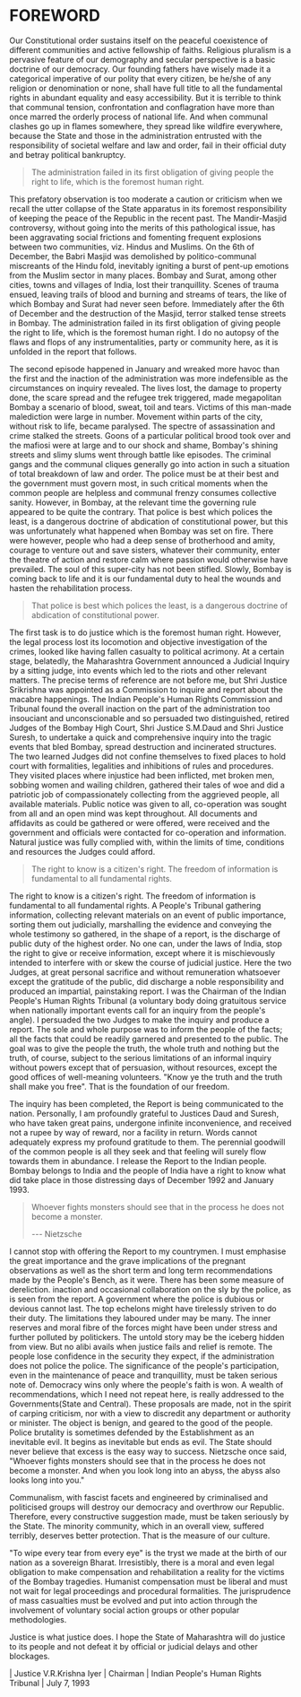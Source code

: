 # FOREWORD

Our Constitutional order sustains itself on the peaceful coexistence
of different communities and active fellowship of faiths.
Religious pluralism is a pervasive feature of our demography and
secular perspective is a basic doctrine of our democracy. Our
founding fathers have wisely made it a categorical imperative of our
polity that every citizen, be he/she of any religion or denomination or
none, shall have full title to all the fundamental rights in abundant
equality and easy accessibility. But it is terrible to think that communal
tension, confrontation and conflagration have more than once marred
the orderly process of national life. And when communal clashes go
up in flames somewhere, they spread like wildfire everywhere,
because the State and those in the administration entrusted with the
responsibility of societal welfare and law and order, fail in their official
duty and betray political bankruptcy.

> The administration
failed in its first
obligation of giving
people the right to
life, which is the
foremost human
right.

This prefatory observation is too moderate a caution or criticism
when we recall the utter collapse of the
State apparatus in its foremost responsibility
of keeping the peace of the Republic in the
recent past. The Mandir-Masjid controversy,
without going into the merits of this
pathological issue, has been aggravating
social frictions and fomenting frequent
explosions between two communities, viz.
Hindus and Muslims. On the 6th of
December, the Babri Masjid was demolished by politico-communal
miscreants of the Hindu fold, inevitably igniting a burst of pent-up
emotions from the Muslim sector in many places. Bombay and Surat,
among other cities, towns and villages of India, lost their tranquillity.
Scenes of trauma ensued, leaving trails of blood and burning and
streams of tears, the like of which Bombay and Surat had never seen
before. Immediately after the 6th of December and the destruction of
the Masjid, terror stalked tense streets in Bombay. The administration
failed in its first obligation of giving people the right to life, which is
the foremost human right. I do no autopsy of the flaws and flops of
any instrumentalities, party or community here, as it is unfolded in the
report that follows.

The second episode happened in January and wreaked more
havoc than the first and the inaction of the administration was more
indefensible as the circumstances on inquiry revealed. The lives lost,
the damage to property done, the scare spread and the refugee trek
triggered, made megapolitan Bombay a scenario of blood, sweat, toil
and tears. Victims of this man-made malediction were large in
number. Movement within parts of the city, without risk to life,
became paralysed. The spectre of assassination and crime stalked the
streets. Goons of a particular political brood took over and the mafiosi
were at large and to our shock and shame, Bombay's shining streets
and slimy slums went through battle like episodes. The criminal
gangs and the communal cliques generally go into action in such a
situation of total breakdown of law and order. The police must be at
their best and the government must govern most, in such critical
moments when the common people are helpless and communal
frenzy consumes collective sanity. However, in Bombay, at the
relevant time the governing rule appeared to be quite the contrary.
That police is best which polices the least, is a dangerous doctrine of
abdication of constitutional power, but this was unfortunately what
happened when Bombay was set on fire.
There were however, people who had a
deep sense of brotherhood and amity,
courage to venture out and save sisters,
whatever their community, enter the theatre
of action and restore calm where passion
would otherwise have prevailed. The soul
of this super-city has not been stifled.
Slowly, Bombay is coming back to life and
it is our fundamental duty to heal the wounds and hasten the
rehabilitation process.

> That police is
best which polices the
least, is a dangerous
doctrine of abdication
of constitutional
power.

The first task is to do justice which is the foremost human right.
However, the legal process lost its locomotion and objective
investigation of the crimes, looked like having fallen casualty to
political acrimony. At a certain stage, belatedly, the Maharashtra
Government announced a Judicial Inquiry by a sitting judge, into
events which led to the riots and other relevant matters. The precise
terms of reference are not before me, but Shri Justice Srikrishna was
appointed as a Commission to inquire and report about the macabre
happenings. The Indian People's Human Rights Commission and
Tribunal found the overall inaction on the part of the administration
too insouciant and unconscionable and so persuaded two
distinguished, retired Judges of the Bombay High Court, Shri Justice
S.M.Daud and Shri Justice Suresh, to undertake a quick and
comprehensive inquiry into the tragic events that bled Bombay, spread
destruction and incinerated structures. The two learned Judges did not
confine themselves to fixed places to hold court with formalities,
legalities and inhibitions of rules and procedures. They visited places
where injustice had been inflicted, met broken men, sobbing women
and wailing children, gathered their tales of woe and did a patriotic job
of compassionately collecting from the aggrieved people, all available
materials. Public notice was given to all, co-operation was sought
from all and an open mind was kept throughout. All documents and
affidavits as could be gathered or were offered, were received and the
government and officials were contacted for co-operation and
information. Natural justice was fully complied with, within the limits
of time, conditions and resources the Judges could afford.

> The right to
know is a citizen's
right. The freedom of
information is
fundamental to all
fundamental
rights.

The right to know is a citizen's right. The freedom of
information is fundamental to all fundamental rights. A People's
Tribunal gathering information, collecting relevant materials on an
event of public importance, sorting them out judicially, marshalling the
evidence and conveying the whole
testimony so gathered, in the shape of a
report, is the discharge of public duty of the
highest order. No one can, under the laws
of India, stop the right to give or receive
information, except where it is
mischievously intended to interfere with or
skew the course of judicial justice. Here
the two Judges, at great personal sacrifice
and without remuneration whatsoever except the gratitude of the
public, did discharge a noble responsibility and produced an impartial,
painstaking report. I was the Chairman of the Indian People's Human
Rights Tribunal (a voluntary body doing gratuitous service when
nationally important events call for an inquiry from the people's angle).
I persuaded the two Judges to make the inquiry and produce a report.
The sole and whole purpose was to inform the people of the facts; all
the facts that could be readily garnered and presented to the public.
The goal was to give the people the truth, the whole truth and nothing
but the truth, of course, subject to the serious limitations of an informal
inquiry without powers except that of persuasion, without resources,
except the good offices of well-meaning volunteers. "Know ye the
truth and the truth shall make you free". That is the foundation of our
freedom.

The inquiry has been completed, the Report is being
communicated to the nation. Personally, I am profoundly grateful to
Justices Daud and Suresh, who have taken great pains, undergone
infinite inconvenience, and received not a rupee by way of reward, nor
a facility in return. Words cannot adequately express my profound
gratitude to them. The perennial goodwill of the common people is all
they seek and that feeling will surely flow towards them in abundance.
I release the Report to the Indian people. Bombay belongs to India
and the people of India have a right to know what did take place in
those distressing days of December 1992 and January 1993.

>Whoever fights
>monsters should see
>that in the process he
>does not become a
>monster.
>
>--- Nietzsche

I cannot stop with offering the Report to my countrymen. I
must emphasise the great importance and the grave implications of the
pregnant observations as well as the short term and long term
recommendations made by the People's Bench, as it were. There has
been some measure of dereliction. inaction and occasional
collaboration on the sly by the police, as is seen from the report. A
government where the police is dubious or devious cannot last. The
top echelons might have tirelessly striven to do their duty. The
limitations they laboured under may be
many. The inner reserves and moral fibre
of the forces might have been under stress
and further polluted by politickers. The
untold story may be the iceberg hidden
from view. But no alibi avails when justice
fails and relief is remote. The people lose
confidence in the security they expect, if
the administration does not police the
police. The significance of the people's participation, even in the
maintenance of peace and tranquillity, must be taken serious note of.
Democracy wins only where the people's faith is won. A wealth of
recommendations, which I need not repeat here, is really addressed to
the Governments(State and Central). These proposals are made, not in
the spirit of carping criticism, nor with a view to discredit any
department or authority or minister. The object is benign, and geared
to the good of the people. Police brutality is sometimes defended by
the Establishment as an inevitable evil. It begins as inevitable but ends
as evil. The State should never believe that excess is the easy way to
success. Nietzsche once said, "Whoever fights monsters should see
that in the process he does not become a monster. And when you
look long into an abyss, the abyss also looks long into you."

Communalism, with fascist facets and engineered by
criminalised and politicised groups will destroy our democracy and
overthrow our Republic. Therefore, every constructive suggestion
made, must be taken seriously by the State. The minority community,
which in an overall view, suffered terribly, deserves better protection.
That is the measure of our culture.

"To wipe every tear from every eye" is the tryst we made at the
birth of our nation as a sovereign Bharat. Irresistibly, there is a moral
and even legal obligation to make compensation and rehabilitation a
reality for the victims of the Bombay tragedies. Humanist
compensation must be liberal and must not wait for legal proceedings
and procedural formalities. The jurisprudence of mass casualties must
be evolved and put into action through the involvement of voluntary
social action groups or other popular methodologies.

Justice is what justice does. I hope the State of Maharashtra will
do justice to its people and not defeat it by official or judicial delays
and other blockages.

| Justice V.R.Krishna Iyer
| Chairman
| Indian People's Human Rights Tribunal
| July 7, 1993
